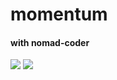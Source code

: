 # momentum
#### with nomad-coder


<img src="https://img.shields.io/badge/HTML5-e34f26??style=flat-square&logo=bloglovin&logoColor=ffffff"/>
<img src="http://img.shields.io/badge/CSS3-1572B6?style=flat-square&logo=bloglovin&logoColor=ffffff"/>
